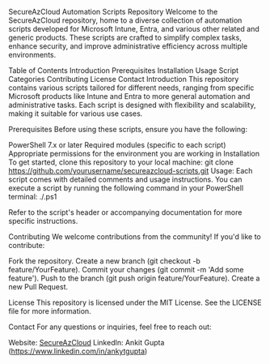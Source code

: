 SecureAzCloud Automation Scripts Repository
Welcome to the SecureAzCloud repository, home to a diverse collection of automation scripts developed for Microsoft Intune, Entra, and various other related and generic products. These scripts are crafted to simplify complex tasks, enhance security, and improve administrative efficiency across multiple environments.

Table of Contents
Introduction
Prerequisites
Installation
Usage
Script Categories
Contributing
License
Contact
Introduction
This repository contains various scripts tailored for different needs, ranging from specific Microsoft products like Intune and Entra to more general automation and administrative tasks. Each script is designed with flexibility and scalability, making it suitable for various use cases.

Prerequisites
Before using these scripts, ensure you have the following:

PowerShell 7.x or later
Required modules (specific to each script)
Appropriate permissions for the environment you are working in
Installation
To get started, clone this repository to your local machine: git clone https://github.com/yourusername/secureazcloud-scripts.git
Usage: Each script comes with detailed comments and usage instructions. You can execute a script by running the following command in your PowerShell terminal:
./<script-name>.ps1

Refer to the script's header or accompanying documentation for more specific instructions.

Contributing
We welcome contributions from the community! If you'd like to contribute:

Fork the repository.
Create a new branch (git checkout -b feature/YourFeature).
Commit your changes (git commit -m 'Add some feature').
Push to the branch (git push origin feature/YourFeature).
Create a new Pull Request.

License
This repository is licensed under the MIT License. See the LICENSE file for more information.

Contact
For any questions or inquiries, feel free to reach out:

Website: [SecureAzCloud](https://secureazcloud.com/)
LinkedIn: Ankit Gupta (https://www.linkedin.com/in/ankytgupta)


